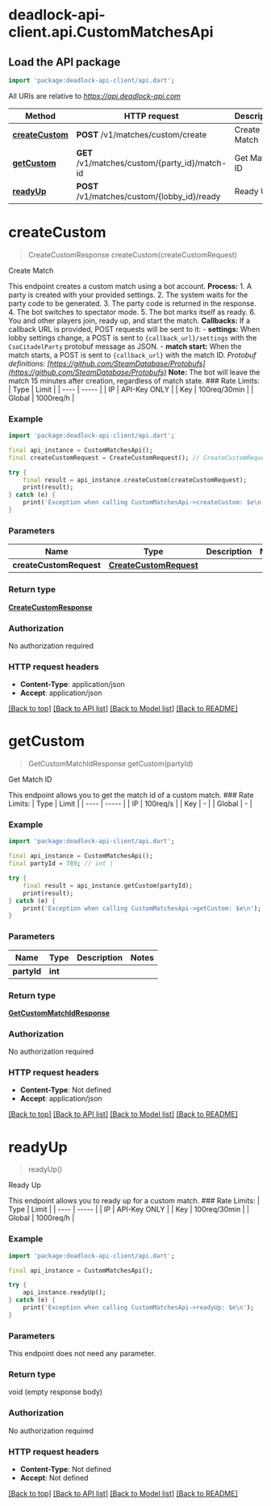 # deadlock-api-client.api.CustomMatchesApi

## Load the API package
```dart
import 'package:deadlock-api-client/api.dart';
```

All URIs are relative to *https://api.deadlock-api.com*

Method | HTTP request | Description
------------- | ------------- | -------------
[**createCustom**](CustomMatchesApi.md#createcustom) | **POST** /v1/matches/custom/create | Create Match
[**getCustom**](CustomMatchesApi.md#getcustom) | **GET** /v1/matches/custom/{party_id}/match-id | Get Match ID
[**readyUp**](CustomMatchesApi.md#readyup) | **POST** /v1/matches/custom/{lobby_id}/ready | Ready Up


# **createCustom**
> CreateCustomResponse createCustom(createCustomRequest)

Create Match

 This endpoint creates a custom match using a bot account.  **Process:** 1. A party is created with your provided settings. 2. The system waits for the party code to be generated. 3. The party code is returned in the response. 4. The bot switches to spectator mode. 5. The bot marks itself as ready. 6. You and other players join, ready up, and start the match.  **Callbacks:** If a callback URL is provided, POST requests will be sent to it: - **settings:** When lobby settings change, a POST is sent to `{callback_url}/settings` with the `CsoCitadelParty` protobuf message as JSON. - **match start:** When the match starts, a POST is sent to `{callback_url}` with the match ID.  _Protobuf definitions: [https://github.com/SteamDatabase/Protobufs](https://github.com/SteamDatabase/Protobufs)_  **Note:** The bot will leave the match 15 minutes after creation, regardless of match state.  ### Rate Limits: | Type | Limit | | ---- | ----- | | IP | API-Key ONLY | | Key | 100req/30min | | Global | 1000req/h | 

### Example
```dart
import 'package:deadlock-api-client/api.dart';

final api_instance = CustomMatchesApi();
final createCustomRequest = CreateCustomRequest(); // CreateCustomRequest | 

try {
    final result = api_instance.createCustom(createCustomRequest);
    print(result);
} catch (e) {
    print('Exception when calling CustomMatchesApi->createCustom: $e\n');
}
```

### Parameters

Name | Type | Description  | Notes
------------- | ------------- | ------------- | -------------
 **createCustomRequest** | [**CreateCustomRequest**](CreateCustomRequest.md)|  | 

### Return type

[**CreateCustomResponse**](CreateCustomResponse.md)

### Authorization

No authorization required

### HTTP request headers

 - **Content-Type**: application/json
 - **Accept**: application/json

[[Back to top]](#) [[Back to API list]](../README.md#documentation-for-api-endpoints) [[Back to Model list]](../README.md#documentation-for-models) [[Back to README]](../README.md)

# **getCustom**
> GetCustomMatchIdResponse getCustom(partyId)

Get Match ID

 This endpoint allows you to get the match id of a custom match.  ### Rate Limits: | Type | Limit | | ---- | ----- | | IP | 100req/s | | Key | - | | Global | - | 

### Example
```dart
import 'package:deadlock-api-client/api.dart';

final api_instance = CustomMatchesApi();
final partyId = 789; // int | 

try {
    final result = api_instance.getCustom(partyId);
    print(result);
} catch (e) {
    print('Exception when calling CustomMatchesApi->getCustom: $e\n');
}
```

### Parameters

Name | Type | Description  | Notes
------------- | ------------- | ------------- | -------------
 **partyId** | **int**|  | 

### Return type

[**GetCustomMatchIdResponse**](GetCustomMatchIdResponse.md)

### Authorization

No authorization required

### HTTP request headers

 - **Content-Type**: Not defined
 - **Accept**: application/json

[[Back to top]](#) [[Back to API list]](../README.md#documentation-for-api-endpoints) [[Back to Model list]](../README.md#documentation-for-models) [[Back to README]](../README.md)

# **readyUp**
> readyUp()

Ready Up

 This endpoint allows you to ready up for a custom match.  ### Rate Limits: | Type | Limit | | ---- | ----- | | IP | API-Key ONLY | | Key | 100req/30min | | Global | 1000req/h | 

### Example
```dart
import 'package:deadlock-api-client/api.dart';

final api_instance = CustomMatchesApi();

try {
    api_instance.readyUp();
} catch (e) {
    print('Exception when calling CustomMatchesApi->readyUp: $e\n');
}
```

### Parameters
This endpoint does not need any parameter.

### Return type

void (empty response body)

### Authorization

No authorization required

### HTTP request headers

 - **Content-Type**: Not defined
 - **Accept**: Not defined

[[Back to top]](#) [[Back to API list]](../README.md#documentation-for-api-endpoints) [[Back to Model list]](../README.md#documentation-for-models) [[Back to README]](../README.md)

